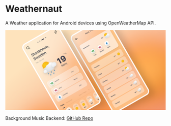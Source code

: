 # Weathernaut
A Weather application for Android devices using OpenWeatherMap API.

![alt text](assets/Flat-cover.png "Title")


Background Music Backend: [GitHub Repo](https://github.com/TangoBeee/Weathernaut-Music-Server)
